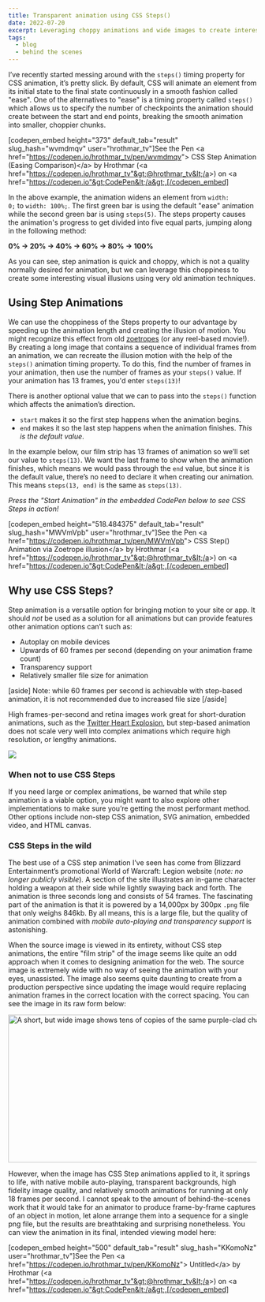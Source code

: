 ```yaml
---
title: Transparent animation using CSS Steps()
date: 2022-07-20
excerpt: Leveraging choppy animations and wide images to create interesting visual illusions using very old animation techniques.
tags:
  - blog
  - behind the scenes
---
```


I’ve recently started messing around with the <code>steps()</code> timing property for CSS animation, it’s pretty slick. By default, CSS will animate an element from its initial state to the final state continuously in a smooth fashion called "ease". One of the alternatives to "ease" is a timing property called <code>steps()</code> which allows us to specify the number of checkpoints the animation should create between the start and end points, breaking the smooth animation into smaller, choppier chunks.

[codepen_embed height="373" default_tab="result" slug_hash="wvmdmqv" user="hrothmar_tv"]See the Pen &lt;a href="https://codepen.io/hrothmar_tv/pen/wvmdmqv"&gt;
CSS Step Animation (Easing Comparison)&lt;/a&gt; by Hrothmar (&lt;a href="https://codepen.io/hrothmar_tv"&gt;@hrothmar_tv&lt;/a&gt;)
on &lt;a href="https://codepen.io"&gt;CodePen&lt;/a&gt;.[/codepen_embed]

In the above example, the animation widens an element from <code>width: 0;</code> to <code>width: 100%;</code>. The first green bar is using the default "ease" animation while the second green bar is using <code>steps(5)</code>. The steps property causes the animation's progress to get divided into five equal parts, jumping along in the following method:

<strong>0% -&gt; 20% -&gt; 40% -&gt; 60% -&gt; 80% -&gt; 100%</strong>

As you can see, step animation is quick and choppy, which is not a quality normally desired for animation, but we can leverage this choppiness to create some interesting visual illusions using very old animation techniques.

<h2>Using Step Animations</h2>
We can use the choppiness of the Steps property to our advantage by speeding up the animation length and creating the illusion of motion. You might recognize this effect from old <a href="https://en.wikipedia.org/wiki/Zoetrope" target="_blank" rel="noopener">zoetropes</a> (or any reel-based movie!). By creating a long image that contains a sequence of individual frames from an animation, we can recreate the illusion motion with the help of the <code>steps()</code> animation timing property. To do this, find the number of frames in your animation, then use the number of frames as your <code>steps()</code> value. If your animation has 13 frames, you'd enter <code>steps(13)</code>!

There is another optional value that we can to pass into the <code>steps()</code> function which affects the animation’s direction.
<ul>
 	<li><code>start</code> makes it so the first step happens when the animation begins.</li>
 	<li><code>end</code> makes it so the last step happens when the animation finishes.
<em>This is the default value</em>.</li>
</ul>
In the example below, our film strip has 13 frames of animation so we’ll set our value to <code>steps(13)</code>. We want the last frame to show when the animation finishes, which means we would pass through the <code>end</code> value, but since it is the default value, there’s no need to declare it when creating our animation. This means <code>steps(13, end)</code> is the same as <code>steps(13)</code>.

<em>Press the "Start Animation" in the embedded CodePen below to see CSS Steps in action!</em>

[codepen_embed height="518.484375" default_tab="result" slug_hash="MWVmVpb" user="hrothmar_tv"]See the Pen &lt;a href="https://codepen.io/hrothmar_tv/pen/MWVmVpb"&gt;
CSS Step() Animation via Zoetrope illusion&lt;/a&gt; by Hrothmar (&lt;a href="https://codepen.io/hrothmar_tv"&gt;@hrothmar_tv&lt;/a&gt;)
on &lt;a href="https://codepen.io"&gt;CodePen&lt;/a&gt;.[/codepen_embed]

<h2>Why use CSS Steps?</h2>
Step animation is a versatile option for bringing motion to your site or app. It should <em>not</em> be used as a solution for all animations but can provide features other animation options can’t such as:
<ul>
 	<li>Autoplay on mobile devices</li>
 	<li>Upwards of 60 frames per second (depending on your animation frame count)</li>
 	<li>Transparency support</li>
 	<li>Relatively smaller file size for animation</li>
</ul>

[aside]
Note: while 60 frames per second is achievable with step-based animation, it is not recommended due to increased file size
[/aside]

High frames-per-second and retina images work great for short-duration animations, such as the <a title="Twitter Heart Explosion" href="https://medium.com/@chrismabry/how-did-they-do-that-the-twitter-like-animation-2a473b658e43" target="_blank" rel="noopener">Twitter Heart Explosion</a>, but step-based animation does not scale very well into complex animations which require high resolution, or lengthy animations.

<img src="https://miro.medium.com/max/1400/1*MTZW1G1mE7LSX1CnhTYeHA.png" />

<h3>When not to use CSS Steps</h3>
If you need large or complex animations, be warned that while step animation is a viable option, you might want to also explore other implementations to make sure you’re getting the most performant method. Other options include non-step CSS animation, SVG animation, embedded video, and HTML canvas.
<h3>CSS Steps in the wild</h3>
The best use of a CSS step animation I’ve seen has come from Blizzard Entertainment’s promotional World of Warcraft: Legion website (<em>note: no longer publicly visible</em>)<em>.</em> A section of the site illustrates an in-game character holding a weapon at their side while lightly swaying back and forth. The animation is three seconds long and consists of 54 frames. The fascinating part of the animation is that it is powered by a 14,000px by 300px <code>.png</code> file that only weighs 846kb. By all means, this is a large file, but the quality of animation combined with <em>mobile auto-playing and transparency support</em> is astonishing.

When the source image is viewed in its entirety, without CSS step animations, the entire "film strip" of the image seems like quite an odd approach when it comes to designing animation for the web. The source image is extremely wide with no way of seeing the animation with your eyes, unassisted. The image also seems quite daunting to create from a production perspective since updating the image would require replacing animation frames in the correct location with the correct spacing. You can see the image in its raw form below:

<img src="https://hrothmar.com/wp-content/uploads/2022/07/warlock-zoetrope.png" alt="A short, but wide image shows tens of copies of the same purple-clad character standing next to each other. Each copy of the person changes slightly, showing one frame of animation's difference between each other." width="14040" height="300" />

However, when the image has CSS Step animations applied to it, it springs to life, with native mobile auto-playing, transparent backgrounds, high fidelity image quality, and relatively smooth animations for running at only 18 frames per second. I cannot speak to the amount of behind-the-scenes work that it would take for an animator to produce frame-by-frame captures of an object in motion, let alone arrange them into a sequence for a single png file, but the results are breathtaking and surprising nonetheless. You can view the animation in its final, intended viewing model here:

[codepen_embed height="500" default_tab="result" slug_hash="KKomoNz" user="hrothmar_tv"]See the Pen &lt;a href="https://codepen.io/hrothmar_tv/pen/KKomoNz"&gt;
Untitled&lt;/a&gt; by Hrothmar (&lt;a href="https://codepen.io/hrothmar_tv"&gt;@hrothmar_tv&lt;/a&gt;)
on &lt;a href="https://codepen.io"&gt;CodePen&lt;/a&gt;.[/codepen_embed]